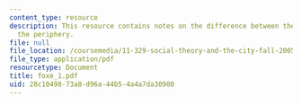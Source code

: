 ```yaml
---
content_type: resource
description: This resource contains notes on the difference between the center and
  the periphery.
file: null
file_location: /coursemedia/11-329-social-theory-and-the-city-fall-2005/28c1049873a8d96a44b54a4a7da30980_foxe_1.pdf
file_type: application/pdf
resourcetype: Document
title: foxe_1.pdf
uid: 28c10498-73a8-d96a-44b5-4a4a7da30980
---
```

